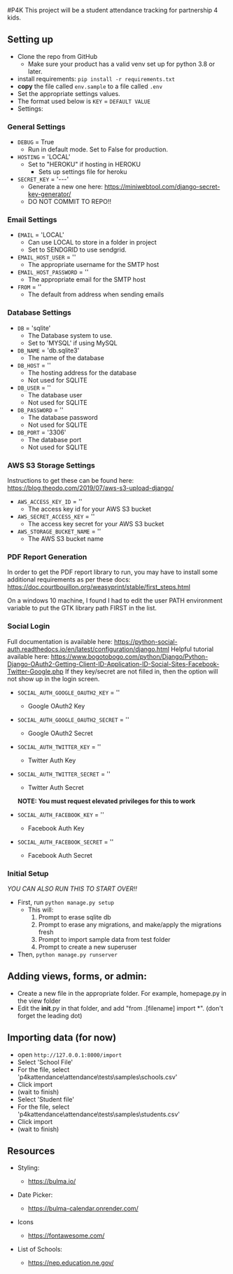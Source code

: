 #P4K
This project will be a student attendance tracking for partnership 4 kids. 

## Setting up
- Clone the repo from GitHub
  - Make sure your product has a valid venv set up for python 3.8 or later.
- install requirements: `pip install -r requirements.txt`
- **copy** the file called `env.sample` to a file called `.env`
- Set the appropriate settings values.
- The format used below is `KEY` = `DEFAULT VALUE`
- Settings:

### General Settings
  - `DEBUG` = True
    - Run in default mode. Set to False for production.
  - `HOSTING` = 'LOCAL'
    - Set to "HEROKU" if hosting in HEROKU
      - Sets up settings file for heroku
  - `SECRET_KEY` = '---'
    - Generate a new one here: https://miniwebtool.com/django-secret-key-generator/
    - DO NOT COMMIT TO REPO!!
  
### Email Settings
  - `EMAIL` = 'LOCAL'
    - Can use LOCAL to store in a folder in project
    - Set to SENDGRID to use sendgrid.
  - `EMAIL_HOST_USER` = ''
    - The appropriate username for the SMTP host
  - `EMAIL_HOST_PASSWORD` = ''
    - The appropriate email for the SMTP host
  - `FROM` = ''
    - The default from address when sending emails

### Database Settings
  - `DB` = 'sqlite'
    - The Database system to use. 
    - Set to 'MYSQL' if using MySQL 
  - `DB_NAME` = 'db.sqlite3'
    - The name of the database 
  - `DB_HOST` = ''
    - The hosting address for the database
    - Not used for SQLITE
  - `DB_USER` = ''
    - The database user
    - Not used for SQLITE
  - `DB_PASSWORD` = ''
    - The database password
    - Not used for SQLITE
  - `DB_PORT` = '3306'
    - The database port
    - Not used for SQLITE
  
### AWS S3 Storage Settings
  Instructions to get these can be found here: https://blog.theodo.com/2019/07/aws-s3-upload-django/
  - `AWS_ACCESS_KEY_ID` = ''
    - The access key id for your AWS S3 bucket
  - `AWS_SECRET_ACCESS_KEY` = ''
    - The access key secret for your AWS S3 bucket
  - `AWS_STORAGE_BUCKET_NAME` = ''
    - The AWS S3 bucket name

### PDF Report Generation
In order to get the PDF report library to run, you may have to install some additional requirements as per these docs:
https://doc.courtbouillon.org/weasyprint/stable/first_steps.html

On a windows 10 machine, I found I had to edit the user PATH environment variable to put the GTK library path FIRST in the list.


### Social Login
Full documentation is available here: https://python-social-auth.readthedocs.io/en/latest/configuration/django.html
Helpful tutorial available here: https://www.bogotobogo.com/python/Django/Python-Django-OAuth2-Getting-Client-ID-Application-ID-Social-Sites-Facebook-Twitter-Google.php
If they key/secret are not filled in, then the option will not show up in the login screen.

  - `SOCIAL_AUTH_GOOGLE_OAUTH2_KEY` = ''
    - Google OAuth2 Key
  - `SOCIAL_AUTH_GOOGLE_OAUTH2_SECRET` = ''
    - Google OAuth2 Secret

  
  - `SOCIAL_AUTH_TWITTER_KEY` = ''
    - Twitter Auth Key
  - `SOCIAL_AUTH_TWITTER_SECRET` = ''
    - Twitter Auth Secret

    **NOTE: You must request elevated privileges for this to work**

  
  - `SOCIAL_AUTH_FACEBOOK_KEY` = ''
    - Facebook Auth Key
  - `SOCIAL_AUTH_FACEBOOK_SECRET` = ''
    - Facebook Auth Secret
  

### Initial Setup
*YOU CAN ALSO RUN THIS TO START OVER!!*
- First, run `python manage.py setup` 
  - This will:
    1. Prompt to erase sqlite db 
    2. Prompt to erase any migrations, and make/apply the migrations fresh
    3. Prompt to import sample data from test folder
    4. Prompt to create a new superuser
- Then, `python manage.py runserver`

## Adding views, forms, or admin:
- Create a new file in the appropriate folder. For example, homepage.py in the view folder
- Edit the __init__.py in that folder, and add "from .[filename] import *".  (don't forget the leading dot)

## Importing data (for now)
- open `http://127.0.0.1:8000/import`
- Select 'School File'
- For the file, select 'p4kattendance\attendance\tests\samples\schools.csv'
- Click import
- (wait to finish)
- Select 'Student file'
- For the file, select 'p4kattendance\attendance\tests\samples\students.csv'
- Click import
- (wait to finish)


## Resources

- Styling:
  - https://bulma.io/

- Date Picker:
  - https://bulma-calendar.onrender.com/

- Icons
  - https://fontawesome.com/

- List of Schools:
  - https://nep.education.ne.gov/